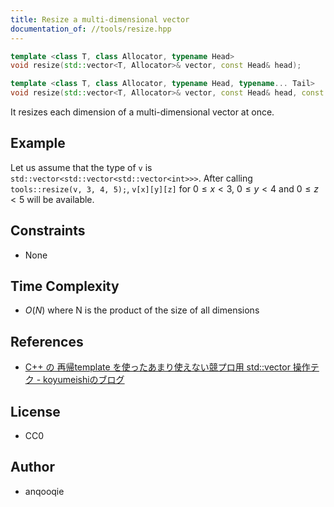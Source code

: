 ```yaml
---
title: Resize a multi-dimensional vector
documentation_of: //tools/resize.hpp
---
```


```cpp
template <class T, class Allocator, typename Head>
void resize(std::vector<T, Allocator>& vector, const Head& head);

template <class T, class Allocator, typename Head, typename... Tail>
void resize(std::vector<T, Allocator>& vector, const Head& head, const Tail&... tail);
```

It resizes each dimension of a multi-dimensional vector at once.

## Example
Let us assume that the type of `v` is `std::vector<std::vector<std::vector<int>>>`.
After calling `tools::resize(v, 3, 4, 5);`, `v[x][y][z]` for $0 \leq x < 3$, $0 \leq y < 4$ and $0 \leq z < 5$ will be available.

## Constraints
- None

## Time Complexity
- $O(N)$ where N is the product of the size of all dimensions

## References
- [C++ の 再帰template を使ったあまり使えない競プロ用 std::vector 操作テク - koyumeishiのブログ](https://koyumeishi.hatenablog.com/entry/2016/02/01/152426)

## License
- CC0

## Author
- anqooqie
